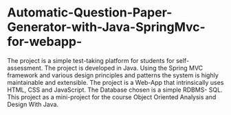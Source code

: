 # Automatic-Question-Paper-Generator-with-Java-SpringMvc-for-webapp-
The project is a simple test-taking platform for students for self-assessment. The project is developed in Java.
Using the Spring MVC framework and various design principles and patterns the system is highly maintainable and extensible. The project is a Web-App that intrinsically uses HTML, CSS and JavaScript. The Database chosen is a simple RDBMS- SQL. This project as a mini-project for the course Object Oriented Analysis and Design With Java. 

